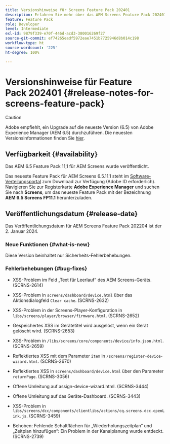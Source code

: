 ```yaml
---
title: Versionshinweise für Screens Feature Pack 202401
description: Erfahren Sie mehr über das AEM Screens Feature Pack 202401, das am 2. Januar 2024 veröffentlicht wurde.
feature: Feature Pack
role: Developer
level: Intermediate
exl-id: 9879f339-e70f-446d-acd3-380016269f27
source-git-commit: ef74265eadf5972eae7451b7725946d8b014c198
workflow-type: ht
source-wordcount: '225'
ht-degree: 100%

---
```


# Versionshinweise für Feature Pack 202401 {#release-notes-for-screens-feature-pack}

>[!CAUTION]
>Adobe empfiehlt, ein Upgrade auf die neueste Version (6.5) von Adobe Experience Manager (AEM 6.5) durchzuführen. Die neuesten Versionsinformationen finden Sie [hier](https://experienceleague.adobe.com/de/docs/experience-manager-65/content/release-notes/release-notes).

## Verfügbarkeit {#availability}

Das AEM 6.5 Feature Pack 11,1 für AEM Screens wurde veröffentlicht.

Das neueste Feature Pack für AEM Screens 6.5.11.1 steht im [Software-Verteilungsportal](https://experience.adobe.com/#/downloads/content/software-distribution/de/aem.html) zum Download zur Verfügung (Adobe ID erforderlich). Navigieren Sie zur Registerkarte **Adobe Experience Manager** und suchen Sie nach **Screens**, um das neueste Feature Pack mit der Bezeichnung **AEM 6.5 Screens FP11.1** herunterzuladen.

## Veröffentlichungsdatum {#release-date}

Das Veröffentlichungsdatum für AEM Screens Feature Pack 202204 ist der 2. Januar 2024.

### Neue Funktionen {#what-is-new}

Diese Version beinhaltet nur Sicherheits-Fehlerbehebungen.

### Fehlerbehebungen {#bug-fixes}

* XSS-Problem im Feld „Text für Leerlauf“ des AEM Screens-Geräts. (SCRNS-2614)

* XSS-Problem in `screens/dashboard/device.html` über das Aktionsdialogfeld `Clear cache`. (SCRNS-2632)

* XSS-Problem in der Screens-Player-Konfiguration in `libs/screens/player/browser/firmware.html`. (SCRNS-2652)

* Gespeichertes XSS im Gerätetitel wird ausgelöst, wenn ein Gerät gelöscht wird. (SCRNS-2653)

* XSS-Problem in `/libs/screens/core/components/device/info.json.html`. (SCRNS-2659)

* Reflektiertes XSS mit dem Parameter `item` in `/screens/register-device-wizard.html`. (SCRNS-2670)

* Reflektiertes XSS in `screens/dashboard/device.html` über den Parameter `returnPage`. (SCRNS-3056)

* Offene Umleitung auf assign-device-wizard.html. (SCRNS-3444)

* Offene Umleitung auf das Geräte-Dashboard. (SCRNS-3443)

* XSS-Problem in `libs/screens/dcc/components/clientlibs/actions/cq.screens.dcc.openLink.js`. (SCRNS-3459)

* Behoben: Fehlende Schaltflächen für „Wiederholungszeitplan“ und „Zeitplan hinzufügen“: Ein Problem in der Kanalplanung wurde entdeckt. (SCRNS-2739)
